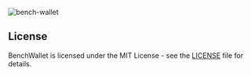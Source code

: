 ![bench-wallet](<link to header here>)


## License

BenchWallet is licensed under the MIT License - see the [LICENSE](./LICENSE) file for details.

